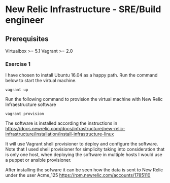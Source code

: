 # New Relic Infrastructure - SRE/Build engineer

## Prerequisites
Virtualbox >= 5.1
Vagrant >= 2.0

### Exercise 1
I have chosen to install Ubuntu 16.04 as a happy path. Run the command below to start the virtual machine.

```vagrant up```

Run the following command to provision the virtual machine with New Relic Infraestructure software

```vagrant provision```

The software is installed according the instructions in https://docs.newrelic.com/docs/infrastructure/new-relic-infrastructure/installation/install-infrastructure-linux

It will use Vagrant shell provisioner to deploy and configure the software. Note that I used shell provisioner for simplicity taking into consideration that is only one host, when deploying the software in multiple hosts I would use a puppet or ansible provisioner.

After installing the sofware it can be seen how the data is sent to New Relic under the user Acme_125 https://rpm.newrelic.com/accounts/1785110
